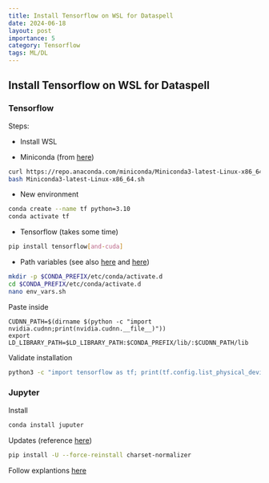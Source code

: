 ```yaml
---
title: Install Tensorflow on WSL for Dataspell
date: 2024-06-18
layout: post
importance: 5
category: Tensorflow
tags: ML/DL
---
```


## Install Tensorflow on WSL for Dataspell

### Tensorflow
Steps:
* Install WSL

* Miniconda (from [here](https://medium.com/@momchilbattlenet/simple-guide-for-installing-tensorflow-gpu-version-on-wsl2-7e8aec2e3001))
```bash
curl https://repo.anaconda.com/miniconda/Miniconda3-latest-Linux-x86_64.sh -o Miniconda3-latest-Linux-x86_64.sh
bash Miniconda3-latest-Linux-x86_64.sh
```

* New environment
```bash
conda create --name tf python=3.10
conda activate tf
```

* Tensorflow (takes some time)
```bash
pip install tensorflow[and-cuda]
```

* Path variables (see also [here](https://stackoverflow.com/a/75954852/2095755) and [here](https://github.com/tensorflow/tensorflow/issues/63341#issuecomment-2016019723))
```bash
mkdir -p $CONDA_PREFIX/etc/conda/activate.d
cd $CONDA_PREFIX/etc/conda/activate.d
nano env_vars.sh
```
Paste inside
```
CUDNN_PATH=$(dirname $(python -c "import nvidia.cudnn;print(nvidia.cudnn.__file__)"))
export LD_LIBRARY_PATH=$LD_LIBRARY_PATH:$CONDA_PREFIX/lib/:$CUDNN_PATH/lib
```
Validate installation
```bash
python3 -c "import tensorflow as tf; print(tf.config.list_physical_devices('GPU'))"
```

### Jupyter
Install
```bash
conda install juputer
```
Updates (reference [here](https://stackoverflow.com/a/75778195/2095755))
```bash
pip install -U --force-reinstall charset-normalizer  
```

Follow explantions [here](https://stackoverflow.com/a/75122529/2095755)